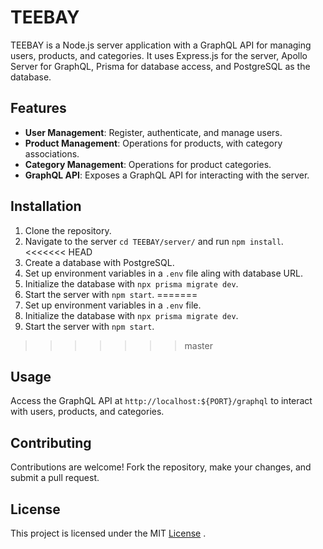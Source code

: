# TEEBAY
TEEBAY is a Node.js server application with a GraphQL API for managing users, products, and categories. It uses Express.js for the server, Apollo Server for GraphQL, Prisma for database access, and PostgreSQL as the database.

## Features

- **User Management**: Register, authenticate, and manage users.
- **Product Management**: Operations for products, with category associations.
- **Category Management**: Operations for product categories.
- **GraphQL API**: Exposes a GraphQL API for interacting with the server.

## Installation

1. Clone the repository.
2. Navigate to the server `cd TEEBAY/server/` and run `npm install`.
<<<<<<< HEAD
3. Create a database with PostgreSQL.
4. Set up environment variables in a `.env` file aling with database URL.
5. Initialize the database with `npx prisma migrate dev`.
6. Start the server with `npm start`.
=======
3. Set up environment variables in a `.env` file.
4. Initialize the database with `npx prisma migrate dev`.
5. Start the server with `npm start`.
>>>>>>> master

## Usage

Access the GraphQL API at `http://localhost:${PORT}/graphql` to interact with users, products, and categories.

## Contributing

Contributions are welcome! Fork the repository, make your changes, and submit a pull request.

## License

This project is licensed under the MIT [License](LICENSE.md) .

